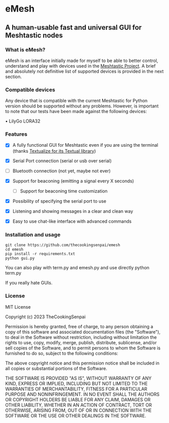 # eMesh

## A human-usable fast and universal GUI for Meshtastic nodes

### What is eMesh?

eMesh is an interface initially made for myself to be able to better control, understand and play with devices used in the [Meshtastic Project](https://meshtastic.org/). A brief and absolutely not definitive list of supported devices is provided in the next section.

### Compatible devices

Any device that is compatible with the current Meshtastic for Python version should be supported without any problems. However, is important to note that our tests have been made against the following devices:

• LilyGo LORA32

### Features

- [x] A fully functional GUI for Meshtastic even if you are using the terminal (thanks [Textualize for its Textual library](https://github.com/Textualize/textual))
- [x] Serial Port connection (serial or usb over serial)
- [ ] Bluetooth connection (not yet, maybe not ever)
- [x] Support for beaconing (emitting a signal every X seconds)
	- [ ] Support for beaconing time customization
- [x] Possibility of specifying the serial port to use
- [x] Listening and showing messages in a clear and clean way
- [x] Easy to use chat-like interface with advanced commands


### Installation and usage

	git clone https://github.com/thecookingsenpai/emesh
	cd emesh
	pip install -r requirements.txt
	python gui.py

You can also play with term.py and emesh.py and use directly
	python term.py

If you really hate GUIs.

### License

MIT License

Copyright (c) 2023 TheCookingSenpai

Permission is hereby granted, free of charge, to any person obtaining a copy
of this software and associated documentation files (the "Software"), to deal
in the Software without restriction, including without limitation the rights
to use, copy, modify, merge, publish, distribute, sublicense, and/or sell
copies of the Software, and to permit persons to whom the Software is
furnished to do so, subject to the following conditions:

The above copyright notice and this permission notice shall be included in all
copies or substantial portions of the Software.

THE SOFTWARE IS PROVIDED "AS IS", WITHOUT WARRANTY OF ANY KIND, EXPRESS OR
IMPLIED, INCLUDING BUT NOT LIMITED TO THE WARRANTIES OF MERCHANTABILITY,
FITNESS FOR A PARTICULAR PURPOSE AND NONINFRINGEMENT. IN NO EVENT SHALL THE
AUTHORS OR COPYRIGHT HOLDERS BE LIABLE FOR ANY CLAIM, DAMAGES OR OTHER
LIABILITY, WHETHER IN AN ACTION OF CONTRACT, TORT OR OTHERWISE, ARISING FROM,
OUT OF OR IN CONNECTION WITH THE SOFTWARE OR THE USE OR OTHER DEALINGS IN THE
SOFTWARE.
